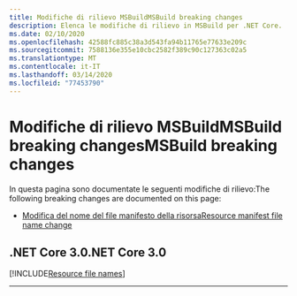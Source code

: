 ```yaml
---
title: Modifiche di rilievo MSBuildMSBuild breaking changes
description: Elenca le modifiche di rilievo in MSBuild per .NET Core.
ms.date: 02/10/2020
ms.openlocfilehash: 42588fc885c38a3d543fa94b11765e77633e209c
ms.sourcegitcommit: 7588136e355e10cbc2582f389c90c127363c02a5
ms.translationtype: MT
ms.contentlocale: it-IT
ms.lasthandoff: 03/14/2020
ms.locfileid: "77453790"
---
```

# <a name="msbuild-breaking-changes"></a><span data-ttu-id="96c44-103">Modifiche di rilievo MSBuildMSBuild breaking changes</span><span class="sxs-lookup"><span data-stu-id="96c44-103">MSBuild breaking changes</span></span>

<span data-ttu-id="96c44-104">In questa pagina sono documentate le seguenti modifiche di rilievo:</span><span class="sxs-lookup"><span data-stu-id="96c44-104">The following breaking changes are documented on this page:</span></span>

- [<span data-ttu-id="96c44-105">Modifica del nome del file manifesto della risorsa</span><span class="sxs-lookup"><span data-stu-id="96c44-105">Resource manifest file name change</span></span>](#resource-manifest-file-names)

## <a name="net-core-30"></a><span data-ttu-id="96c44-106">.NET Core 3.0</span><span class="sxs-lookup"><span data-stu-id="96c44-106">.NET Core 3.0</span></span>

[!INCLUDE[Resource file names](~/includes/core-changes/msbuild/3.0/resource-manifest-name.md)]

***
